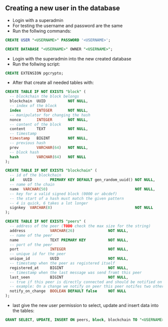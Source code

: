 ## Creating a new user in the database

- Login with a superadmin
- For testing the username and password are the same
- Run the follwing commands:

``` sql
CREATE USER "<USERNAME>" PASSWORD '<USERNAME>';
```

``` sql
CREATE DATABASE "<USERNAME>" OWNER "<USERNAME>";
```

- Login with the superadmin into the new created database
- Run the follwing script:
``` sql
CREATE EXTENSION pgcrypto;
```

- After that create all needed tables with:
``` sql
CREATE TABLE IF NOT EXISTS "block" (
  -- blockchain the block belongs
  blockchain  UUID          NOT NULL,
  -- index of the block
  index       INTEGER       NOT NULL,
  -- manipulator for changing the hash
  nonce       INTEGER       NOT NULL,
  -- content of the block
  content     TEXT          NOT NULL,
  -- timestamp
  timestamp   BIGINT        NOT NULL,
  -- previous hash
  prev        VARCHAR(64)   NOT NULL,
  -- block hash
  hash        VARCHAR(64)   NOT NULL
);
```

``` sql
CREATE TABLE IF NOT EXISTS "blockchain" (
  -- id of the blockchain
  id    UUID        PRIMARY KEY DEFAULT gen_random_uuid() NOT NULL,
  -- name of the chain
  name  VARCHAR(50)                                       NOT NULL,
  -- key for a valid signed block (0000 or abcdef)
  -- the start of a hash must match the given pattern
  -- 4 is quick, 6 takes a lot longer
  signkey  VARCHAR(8)                                     NOT NULL
);
```

``` sql
CREATE TABLE IF NOT EXISTS "peers" (
  -- address of the peer (TODO check the max size for the string)
  address           VARCHAR(26)               NOT NULL,
  -- name of the peer
  name              TEXT PRIMARY KEY          NOT NULL,
  -- port of the peer
  port              INTEGER                   NOT NULL,
  -- unique id for the peer
  unique_id         UUID                      NOT NULL,
  -- timestamp when the peer as registered itself
  registered_at     BIGINT                    NOT NULL,
  -- timestamp when the last message was send fromt this peer
  last_seen         BIGINT                    NOT NULL,
  -- true if this peer is directly connected and should be notified on change
  -- example: On a change we notify on peer this peer notifes two others
  notify_on_change  BOOLEAN DEFAULT false     NOT NULL
);
```

- last give the new user permission to select, update and insert data into the tables:
``` sql
GRANT SELECT, UPDATE, INSERT ON peers, block, blockchain TO "<USERNAME>";
```